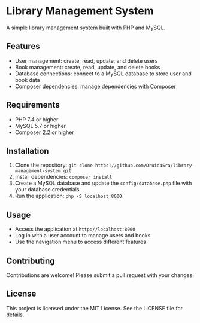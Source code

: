 # Library Management System
   
A simple library management system built with PHP and MySQL.

## Features

* User management: create, read, update, and delete users
* Book management: create, read, update, and delete books
* Database connections: connect to a MySQL database to store user and book data
* Composer dependencies: manage dependencies with Composer

## Requirements

* PHP 7.4 or higher
* MySQL 5.7 or higher
* Composer 2.2 or higher

## Installation

1. Clone the repository: `git clone https://github.com/Druid45ra/library-management-system.git`
2. Install dependencies: `composer install`
3. Create a MySQL database and update the `config/database.php` file with your database credentials
4. Run the application: `php -S localhost:8000`

## Usage

* Access the application at `http://localhost:8000`
* Log in with a user account to manage users and books
* Use the navigation menu to access different features

## Contributing

Contributions are welcome! Please submit a pull request with your changes.

## License

This project is licensed under the MIT License. See the LICENSE file for details.


